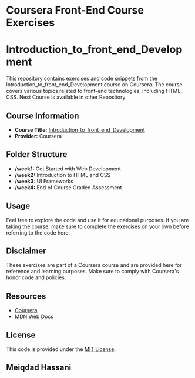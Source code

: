 # Coursera Front-End Course Exercises
# Introduction_to_front_end_Development

This repository contains exercises and code snippets from the Introduction_to_front_end_Development course on Coursera. The course covers various topics related to front-end technologies, including HTML, CSS.
Next Course is available in other Repository 

## Course Information

- **Course Title:** [Introduction_to_front_end_Development](#) 
- **Provider:** Coursera

## Folder Structure

- **/week1:** Get Started with Web Development
- **/week2:** Introduction to HTML and CSS
- **/week3:** UI Frameworks
- **/week4:** End of Course Graded Assessment

## Usage

Feel free to explore the code and use it for educational purposes. If you are taking the course, make sure to complete the exercises on your own before referring to the code here.

## Disclaimer

These exercises are part of a Coursera course and are provided here for reference and learning purposes. Make sure to comply with Coursera's honor code and policies.

## Resources

- [Coursera](https://www.coursera.org/)
- [MDN Web Docs](https://developer.mozilla.org/)

## License

This code is provided under the [MIT License](LICENSE).
## Meiqdad Hassani
